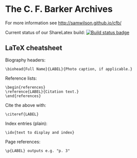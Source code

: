 The C. F. Barker Archives
=========================

For more information see http://samwilson.github.io/cfb/

Current status of our ShareLatex build:
[![Build status badge](https://www.sharelatex.com/github/repos/samwilson/cfb/builds/latest/badge.svg)](https://www.sharelatex.com/github/repos/samwilson/cfb)

## LaTeX cheatsheet

Biography headers:

	\biohead{Full Name}{LABEL}{Photo caption, if applicable.}

Reference lists:

	\begin{references}
	\reference{LABEL}{Citation text.}
	\end{references}

Cite the above with:

	\citeref{LABEL}

Index entries (plain):

	\idx{text to display and index}

Page references:

	\p{LABEL} outputs e.g. "p. 3"
